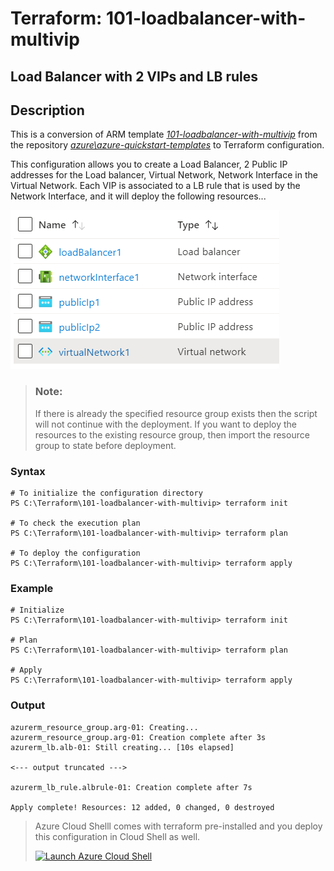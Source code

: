 # Terraform: 101-loadbalancer-with-multivip 

## Load Balancer with 2 VIPs and LB rules

## Description
This is a conversion of ARM template *[101-loadbalancer-with-multivip](https://github.com/Azure/azure-quickstart-templates/tree/master/101-loadbalancer-with-multivip)* from the repository *[azure\azure-quickstart-templates](https://github.com/Azure/azure-quickstart-templates)* to Terraform configuration.

This configuration allows you to create a Load Balancer, 2 Public IP addresses for the Load balancer, Virtual Network, Network Interface in the Virtual Network. Each VIP is associated to a LB rule that is used by the Network Interface, and it will deploy the following resources...

![output](resources.png)

> ### Note:
> If there is already the specified resource group exists then the script will not continue with the deployment. If you want to deploy the resources to the existing resource group, then import the resource group to state before deployment.

### Syntax
```
# To initialize the configuration directory
PS C:\Terraform\101-loadbalancer-with-multivip> terraform init 

# To check the execution plan
PS C:\Terraform\101-loadbalancer-with-multivip> terraform plan

# To deploy the configuration
PS C:\Terraform\101-loadbalancer-with-multivip> terraform apply
```  

### Example
```
# Initialize
PS C:\Terraform\101-loadbalancer-with-multivip> terraform init 

# Plan
PS C:\Terraform\101-loadbalancer-with-multivip> terraform plan

# Apply
PS C:\Terraform\101-loadbalancer-with-multivip> terraform apply 
```

### Output
```
azurerm_resource_group.arg-01: Creating...
azurerm_resource_group.arg-01: Creation complete after 3s 
azurerm_lb.alb-01: Still creating... [10s elapsed]

<--- output truncated --->

azurerm_lb_rule.albrule-01: Creation complete after 7s 

Apply complete! Resources: 12 added, 0 changed, 0 destroyed
```

>Azure Cloud Shelll comes with terraform pre-installed and you deploy this configuration in Cloud Shell as well.
>
>[![](https://shell.azure.com/images/launchcloudshell.png "Launch Azure Cloud Shell")](https://shell.azure.com)
